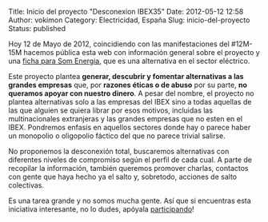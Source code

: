 Title: Inicio del proyecto "Desconexion IBEX35"
Date: 2012-05-12 12:58
Author: vokimon
Category: Electricidad, España
Slug: inicio-del-proyecto
Status: published

Hoy 12 de Mayo de 2012, coincidiendo con las manifestaciones del \#12M-15M hacemos pública esta web con información general sobre el proyecto y una [ficha para Som Energia](http://desconexionibex35.org/blog/alternativa/electricas-som-energia/), que es una alternativa en el sector eléctrico.

Este proyecto plantea **generar, descubrir y fomentar alternativas a las grandes empresas**
que, por **razones éticas o de abuso** por su parte, **no queramos apoyar con nuestro dinero**.
A pesar del nombre, el proyecto no plantea alternativas solo a las empresas del IBEX
sino a todas aquellas de las que alguien se quiera librar por esos motivos,
incluidas las multinacionales extranjeras y las grandes empresas que no esten en el IBEX.
Pondremos enfasis en aquellos sectores donde hay o parece haber un monopolio o oligopolio fáctico del que no parece trivial salirse.

No proponemos la desconexión total, buscaremos alternativas con diferentes niveles de compromiso según el perfil de cada cual.
A parte de recopilar la información, también queremos promover charlas, contactos con gente que haya hecho ya el salto y, sobretodo, acciones de salto colectivas.

Es una tarea grande y no somos mucha gente.
Así que si encuentras esta iniciativa interesante, no lo dudes, apóyala [participando](http://desconexionibex35.org/blog/colabora)!
